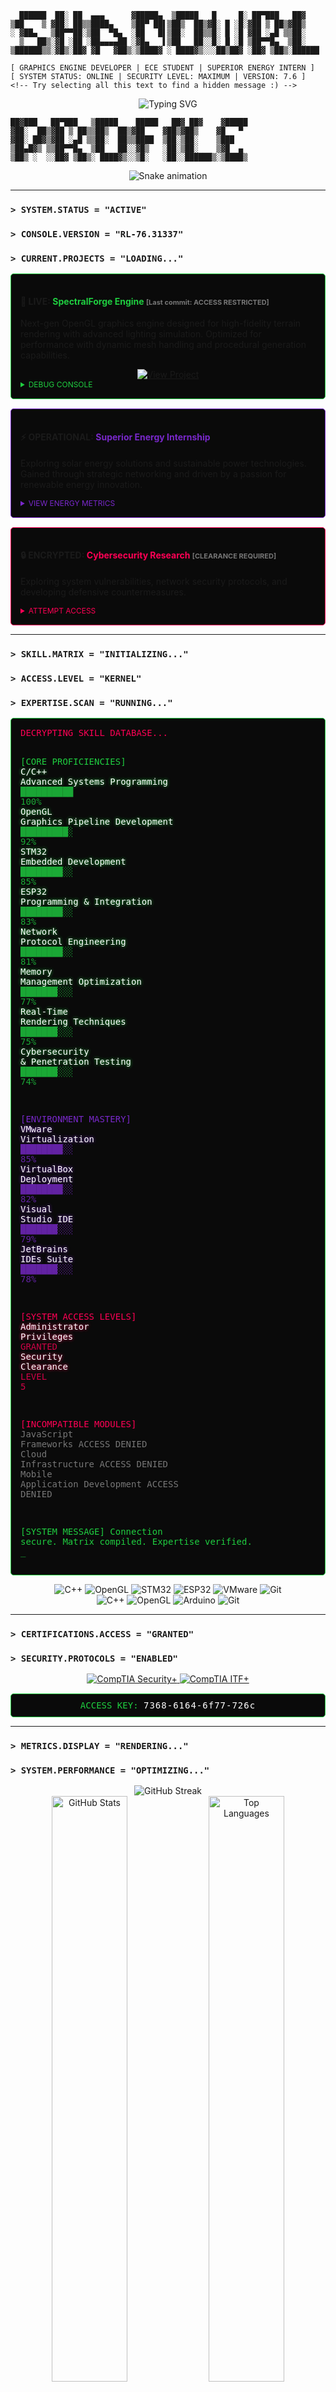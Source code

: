 ```
  ██████  ██░ ██  ▄▄▄      ▓█████▄  ▒█████   █     █░ ██▀███   ██▓    
▒██    ▒ ▓██░ ██▒▒████▄    ▒██▀ ██▌▒██▒  ██▒▓█░ █ ░█░▓██ ▒ ██▒▓██▒    
░ ▓██▄   ▒██▀▀██░▒██  ▀█▄  ░██   █▌▒██░  ██▒▒█░ █ ░█ ▓██ ░▄█ ▒▒██░    
  ▒   ██▒░▓█ ░██ ░██▄▄▄▄██ ░▓█▄   ▌▒██   ██░░█░ █ ░█ ▒██▀▀█▄  ▒██░    
▒██████▒▒░▓█▒░██▓ ▓█   ▓██▒░▒████▓ ░ ████▓▒░░░██▒██▓ ░██▓ ▒██▒░██████
                                                                                      
[ GRAPHICS ENGINE DEVELOPER | ECE STUDENT | SUPERIOR ENERGY INTERN ]
[ SYSTEM STATUS: ONLINE | SECURITY LEVEL: MAXIMUM | VERSION: 7.6 ]
<!-- Try selecting all this text to find a hidden message :) -->
```

<!-- Hidden message in ASCII art when text is selected: "HELLO WORLD" -->

<div align="center">
  <img src="https://readme-typing-svg.herokuapp.com?font=VT323&size=30&duration=3000&color=0EC435&center=true&vCenter=true&width=450&lines=Expert+in+C%2B%2B+Systems+Programming;OpenGL+Graphics+Engine+Developer;Embedded+Systems+Enthusiast;Cybersecurity+Researcher;Terminal+%3E+GUI;Hack+the+Planet" alt="Typing SVG" />
</div>

```
██▓███   ██▀███   ▒█████    █████   ██▓ ██▓    ▓█████ 
▓██░  ██▒▓██ ▒ ██▒▒██▒  ██▒▓██    ▓██▒▓██▒    ▓█   ▀ 
▓██░ ██▓▒▓██ ░▄█ ▒▒██░  ██▒▒████  ▒██░▒██░    ▒███   
▒██▄█▓▒ ▒▒██▀▀█▄  ▒██   ██░░▓█▒   ░██░▒██░    ▒▓█  ▄ 
▒██▒ ░  ░░██▓ ▒██▒░ ████▓▒░░▒█░   ░██░░██████▒░▒████▒
```

<div align="center">
  <img src="https://github.com/ShadowRL76/ShadowRL76/raw/output/github-contribution-grid-snake-dark.svg" alt="Snake animation" />
</div>

---

### `> SYSTEM.STATUS = "ACTIVE"`
### `> CONSOLE.VERSION = "RL-76.31337"`
### `> CURRENT.PROJECTS = "LOADING..."`

<div style="background-color: #0a0a0a; border: 1px solid #1fce40; border-radius: 5px; padding: 15px; margin-bottom: 15px;">
  <h4>🔴 LIVE: <span style="color: #1fce40;">SpectralForge Engine</span> <span style="font-size: 11px; color: #777">[Last commit: ACCESS RESTRICTED]</span></h4>
  <p>Next-gen OpenGL graphics engine designed for high-fidelity terrain rendering with advanced lighting simulation. Optimized for performance with dynamic mesh handling and procedural generation capabilities.</p>
  <div align="center">
    <a href="https://github.com/ShadowRL76/SpectralForge">
      <img src="https://img.shields.io/badge/VIEW_PROJECT-1fce40?style=for-the-badge&logo=github&logoColor=black" alt="View Project" />
    </a>
  </div>
  <details>
    <summary style="cursor: pointer; color: #1fce40; font-size: 12px;">DEBUG CONSOLE</summary>
    <pre style="background-color: #000; color: #1fce40; padding: 10px; border-radius: 5px; font-size: 12px;">
$ ./SpectralForge --debug
> Initializing render pipeline...
> Loading shader modules...
> Configuring vertex arrays...
> Optimizing memory allocation...
> WARNING: Memory leak detected in terrain_gen.cpp (line 347)
> ERROR: Access violation at 0x7FF8A3C41E76
> ...
> ...
> Simulation terminated unexpectedly.
$ _
    </pre>
  </details>
</div>

<div style="background-color: #0a0a0a; border: 1px solid #7928ca; border-radius: 5px; padding: 15px; margin-bottom: 15px;">
  <h4>⚡ OPERATIONAL: <span style="color: #7928ca;">Superior Energy Internship</span></h4>
  <p>Exploring solar energy solutions and sustainable power technologies. Gained through strategic networking and driven by a passion for renewable energy innovation.</p>
  
  <details>
    <summary style="cursor: pointer; color: #7928ca; font-size: 12px;">VIEW ENERGY METRICS</summary>
    <div style="background-color: #000; padding: 10px; border-radius: 5px; font-size: 12px;">
      <div style="display: flex; justify-content: space-between; margin-bottom: 5px;">
        <span style="color: #7928ca;">SOLAR EFFICIENCY:</span>
        <span style="color: #fff;">■■■■■■■■□□ 78%</span>
      </div>
      <div style="display: flex; justify-content: space-between; margin-bottom: 5px;">
        <span style="color: #7928ca;">CARBON OFFSET:</span>
        <span style="color: #fff;">■■■■■■■□□□ 72%</span>
      </div>
      <div style="display: flex; justify-content: space-between;">
        <span style="color: #7928ca;">SYSTEM UPTIME:</span>
        <span style="color: #fff;">■■■■■■■■■□ 94%</span>
      </div>
    </div>
  </details>
</div>

<div style="background-color: #0a0a0a; border: 1px solid #ff0055; border-radius: 5px; padding: 15px;">
  <h4>🔒 ENCRYPTED: <span style="color: #ff0055;">Cybersecurity Research</span> <span style="font-size: 11px; color: #777">[CLEARANCE REQUIRED]</span></h4>
  <p>Exploring system vulnerabilities, network security protocols, and developing defensive countermeasures.</p>
  <details>
    <summary style="cursor: pointer; color: #ff0055; font-size: 12px;">ATTEMPT ACCESS</summary>
    <div style="background-color: #000; color: #ff0055; padding: 10px; border-radius: 5px; font-size: 12px; font-family: monospace;">
      $ sudo access --restricted-files<br>
      [sudo] password: ********<br>
      ACCESS DENIED: Unauthorized attempt logged.<br>
      IP: [REDACTED] has been flagged.<br>
      <span style="color: #fff;">Disconnecting in 3...2...1...</span>
    </div>
  </details>
</div>

---

### `> SKILL.MATRIX = "INITIALIZING..."`
### `> ACCESS.LEVEL = "KERNEL"`
### `> EXPERTISE.SCAN = "RUNNING..."`

<div align="center">
  <pre style="background-color: #0a0a0a; color: #1fce40; padding: 15px; border-radius: 5px; border: 1px solid #1fce40; text-align: left; font-family: monospace; position: relative; overflow: hidden;">
<span style="color: #ff0055;">DECRYPTING SKILL DATABASE...</span>

<span style="color: #1fce40;">[CORE PROFICIENCIES]</span>
<span style="color: #fff; display: inline-block; position: relative; text-shadow: 0 0 5px #1fce40;">C/C++ Advanced Systems Programming</span> <span style="color: #1fce40; animation: glitch 2s infinite;">██████████ 100%</span>
<span style="color: #fff; display: inline-block; position: relative; text-shadow: 0 0 5px #1fce40;">OpenGL Graphics Pipeline Development</span> <span style="color: #1fce40; animation: glitch 1.7s infinite;">█████████░ 92%</span>
<span style="color: #fff; display: inline-block; position: relative; text-shadow: 0 0 5px #1fce40;">STM32 Embedded Development</span> <span style="color: #1fce40; animation: glitch 1.5s infinite;">████████░░ 85%</span>
<span style="color: #fff; display: inline-block; position: relative; text-shadow: 0 0 5px #1fce40;">ESP32 Programming & Integration</span> <span style="color: #1fce40; animation: glitch 1.9s infinite;">████████░░ 83%</span>
<span style="color: #fff; display: inline-block; position: relative; text-shadow: 0 0 5px #1fce40;">Network Protocol Engineering</span> <span style="color: #1fce40; animation: glitch 2.2s infinite;">████████░░ 81%</span>
<span style="color: #fff; display: inline-block; position: relative; text-shadow: 0 0 5px #1fce40;">Memory Management Optimization</span> <span style="color: #1fce40; animation: glitch 2.1s infinite;">███████░░░ 77%</span>
<span style="color: #fff; display: inline-block; position: relative; text-shadow: 0 0 5px #1fce40;">Real-Time Rendering Techniques</span> <span style="color: #1fce40; animation: glitch 1.8s infinite;">███████░░░ 75%</span>
<span style="color: #fff; display: inline-block; position: relative; text-shadow: 0 0 5px #1fce40;">Cybersecurity & Penetration Testing</span> <span style="color: #1fce40; animation: glitch 2.3s infinite;">███████░░░ 74%</span>

<span style="color: #7928ca;">[ENVIRONMENT MASTERY]</span>
<span style="color: #fff; display: inline-block; position: relative; text-shadow: 0 0 5px #7928ca;">VMware Virtualization</span> <span style="color: #7928ca; animation: glitch 1.6s infinite;">████████░░ 85%</span>
<span style="color: #fff; display: inline-block; position: relative; text-shadow: 0 0 5px #7928ca;">VirtualBox Deployment</span> <span style="color: #7928ca; animation: glitch 1.9s infinite;">████████░░ 82%</span>
<span style="color: #fff; display: inline-block; position: relative; text-shadow: 0 0 5px #7928ca;">Visual Studio IDE</span> <span style="color: #7928ca; animation: glitch 2.0s infinite;">███████░░░ 79%</span>
<span style="color: #fff; display: inline-block; position: relative; text-shadow: 0 0 5px #7928ca;">JetBrains IDEs Suite</span> <span style="color: #7928ca; animation: glitch 1.7s infinite;">███████░░░ 78%</span>

<span style="color: #ff0055;">[SYSTEM ACCESS LEVELS]</span>
<span style="color: #fff; display: inline-block; position: relative; text-shadow: 0 0 5px #ff0055;">Administrator Privileges</span> <span style="color: #ff0055; animation: glitch 2.2s infinite;">GRANTED</span>
<span style="color: #fff; display: inline-block; position: relative; text-shadow: 0 0 5px #ff0055;">Security Clearance</span> <span style="color: #ff0055; animation: glitch 1.5s infinite;">LEVEL 5</span>

<span style="color: #ff0055;">[INCOMPATIBLE MODULES]</span>
<span style="color: #777; display: inline-block; position: relative;">JavaScript Frameworks</span> <span style="color: #777;">ACCESS DENIED</span>
<span style="color: #777; display: inline-block; position: relative;">Cloud Infrastructure</span> <span style="color: #777;">ACCESS DENIED</span>
<span style="color: #777; display: inline-block; position: relative;">Mobile Application Development</span> <span style="color: #777;">ACCESS DENIED</span>

<span style="color: #1fce40;">[SYSTEM MESSAGE]</span> Connection secure. Matrix compiled. Expertise verified.
<span style="color: #1fce40; animation: blink 1s infinite;">_</span>
  </pre>
</div>

<style>
@keyframes glitch {
  0% { opacity: 1; transform: translateX(0) skewX(0); }
  2% { opacity: 0.8; transform: translateX(2px) skewX(3deg); }
  4% { opacity: 1; transform: translateX(0) skewX(0); }
  10% { opacity: 1; transform: translateX(0) skewX(0); }
  12% { opacity: 0.9; transform: translateX(-2px) skewX(-3deg); }
  14% { opacity: 1; transform: translateX(0) skewX(0); }
  90% { opacity: 1; transform: translateX(0) skewX(0); }
  92% { opacity: 0.7; transform: translateX(3px) skewX(2deg); }
  94% { opacity: 1; transform: translateX(0) skewX(0); }
}

@keyframes blink {
  0%, 100% { opacity: 1; }
  50% { opacity: 0; }
}
</style>

<div align="center">
  <img src="https://img.shields.io/badge/C++-00599C?style=for-the-badge&logo=c%2B%2B&logoColor=white" alt="C++" />
  <img src="https://img.shields.io/badge/OpenGL-5586A4?style=for-the-badge&logo=opengl&logoColor=white" alt="OpenGL" />
  <img src="https://img.shields.io/badge/STM32-03234B?style=for-the-badge&logo=stmicroelectronics&logoColor=white" alt="STM32" />
  <img src="https://img.shields.io/badge/ESP32-E7352C?style=for-the-badge&logo=espressif&logoColor=white" alt="ESP32" />
  <img src="https://img.shields.io/badge/VMware-607078?style=for-the-badge&logo=vmware&logoColor=white" alt="VMware" />
  <img src="https://img.shields.io/badge/Git-F05032?style=for-the-badge&logo=git&logoColor=white" alt="Git" />
</div>
<div align="center">
  <img src="https://img.shields.io/badge/C++-00599C?style=for-the-badge&logo=c%2B%2B&logoColor=white" alt="C++" />
  <img src="https://img.shields.io/badge/OpenGL-5586A4?style=for-the-badge&logo=opengl&logoColor=white" alt="OpenGL" />
  <img src="https://img.shields.io/badge/Arduino-00979D?style=for-the-badge&logo=arduino&logoColor=white" alt="Arduino" />
  <img src="https://img.shields.io/badge/Git-F05032?style=for-the-badge&logo=git&logoColor=white" alt="Git" />
</div>

---

### `> CERTIFICATIONS.ACCESS = "GRANTED"`
### `> SECURITY.PROTOCOLS = "ENABLED"`

<div align="center">
  <a href="https://www.comptia.org/certifications/security">
    <img src="https://img.shields.io/badge/CompTIA-Security%2B-brightgreen?style=for-the-badge&logo=comptia" alt="CompTIA Security+" />
  </a>
  <a href="https://www.comptia.org/certifications/it-fundamentals">
    <img src="https://img.shields.io/badge/CompTIA-ITF%2B-blue?style=for-the-badge&logo=comptia" alt="CompTIA ITF+" />
  </a>
</div>

<div style="background-color: #0a0a0a; border: 1px solid #1fce40; border-radius: 5px; padding: 10px; margin-top: 15px; text-align: center; font-family: monospace;">
  <span style="color: #1fce40;">ACCESS KEY:</span> <span id="access-key" style="color: #fff; letter-spacing: 1px;">7368-6164-6f77-726c</span>
</div>

---

### `> METRICS.DISPLAY = "RENDERING..."`
### `> SYSTEM.PERFORMANCE = "OPTIMIZING..."`

<div align="center">
  <img src="https://github-readme-streak-stats.herokuapp.com/?user=ShadowRL76&theme=chartreuse-dark&hide_border=true" alt="GitHub Streak" />
</div>

<div align="center">
  <img src="https://github-readme-stats.vercel.app/api?username=ShadowRL76&show_icons=true&theme=chartreuse-dark&hide_border=true&bg_color=0D1117" alt="GitHub Stats" width="49%" />
  <img src="https://github-readme-stats.vercel.app/api/top-langs/?username=ShadowRL76&layout=compact&theme=chartreuse-dark&hide_border=true&bg_color=0D1117" alt="Top Languages" width="49%" />
</div>

<div style="background-color: #0a0a0a; border: 1px dashed #1fce40; border-radius: 5px; padding: 10px; margin-top: 15px; text-align: center;">
  <span style="color: #1fce40; font-family: monospace;">SYSTEM UPTIME:</span> 
  <span id="uptime-counter" style="color: #fff; font-family: monospace;">
    876:23:14:59
  </span>
</div>

---

### `> SECRET.TRANSMISSION = "DECRYPTING..."`
### `> DATA.INTEGRITY = "VERIFIED"`

<div align="center">
  <p style="color: #1fce40;">Did you know? I'm working on solar energy solutions at Superior Energy after securing the position through strategic networking. The power of connections is as important as the power of code.</p>
</div>

<div style="background-color: #0a0a0a; border: 1px solid #7928ca; border-radius: 5px; padding: 10px; margin-top: 15px; text-align: center; font-family: monospace; position: relative; overflow: hidden;">
  <span style="color: #7928ca;">HIDDEN MESSAGE:</span> 
  <span style="color: #333; user-select: none;">01010100 01101000 01100101 00100000 01110011 01101001 01101101 01110101 01101100 01100001 01110100 01101001 01101111 01101110 00100000 01101001 01110011 00100000 01110010 01100101 01100001 01101100</span>
</div>

---

### `> COMMUNICATION.CHANNELS = "ESTABLISHING..."`
### `> NETWORK.STATUS = "SECURE"`

<div align="center">
  <a href="mailto:rylankass@gmail.com">
    <img src="https://img.shields.io/badge/EMAIL-1fce40?style=for-the-badge&logo=gmail&logoColor=black" alt="Email" />
  </a>
  <a href="https://www.youtube.com/channel/UCetCzxQEy0gsbkWNrjp3VRA">
    <img src="https://img.shields.io/badge/YOUTUBE-FF0000?style=for-the-badge&logo=youtube&logoColor=white" alt="YouTube" />
  </a>
  <a href="https://github.com/ShadowRL76">
    <img src="https://img.shields.io/badge/GITHUB-181717?style=for-the-badge&logo=github&logoColor=white" alt="GitHub" />
  </a>
</div>

<div style="background-color: #0a0a0a; border: 1px solid #ff0055; border-radius: 5px; padding: 10px; margin-top: 15px; text-align: center; font-family: monospace;">
  <span style="color: #ff0055;">EMERGENCY CONTACT:</span> 
  <span style="color: #fff;" title="This isn't a real number, just part of the theme">127.0.0.1:22</span>
</div>

---

<div align="center">
  <img src="https://komarev.com/ghpvc/?username=ShadowRL76&color=1fce40&style=for-the-badge" alt="Profile Views" />
</div>


<div style="font-size: 3px; color: #0D1117; user-select: none;">
  If you can see this, you have excellent vision. Congrats on finding another easter egg!
</div>

<div align="center">
  <img src="https://capsule-render.vercel.app/api?type=waving&color=1fce40&height=120&section=footer&text=END%20OF%20TRANSMISSION&fontSize=24&fontColor=FFFFFF&animation=fadeIn&fontAlignY=70" />
</div>
